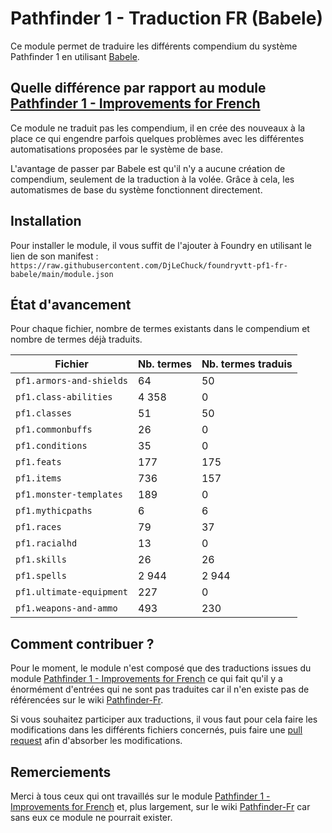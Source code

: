 # Pathfinder 1 - Traduction FR (Babele)

Ce module permet de traduire les différents compendium du système Pathfinder 1 en
utilisant [Babele](https://foundryvtt.com/packages/babele).

## Quelle différence par rapport au module [Pathfinder 1 - Improvements for French](https://foundryvtt.com/packages/pf1-fr)

Ce module ne traduit pas les compendium, il en crée des nouveaux à la place ce qui engendre parfois quelques problèmes
avec les différentes automatisations proposées par le système de base.

L'avantage de passer par Babele est qu'il n'y a aucune création de compendium, seulement de la traduction à la volée.
Grâce à cela, les automatismes de base du système fonctionnent directement.

## Installation

Pour installer le module, il vous suffit de l'ajouter à Foundry en utilisant le lien de son manifest :
`https://raw.githubusercontent.com/DjLeChuck/foundryvtt-pf1-fr-babele/main/module.json`

## État d'avancement

Pour chaque fichier, nombre de termes existants dans le compendium et nombre de termes déjà traduits.

| Fichier                  | Nb. termes | Nb. termes traduis |
|--------------------------|------------|--------------------|
| `pf1.armors-and-shields` | 64         | 50                 |
| `pf1.class-abilities`    | 4 358      | 0                  |
| `pf1.classes`            | 51         | 50                 |
| `pf1.commonbuffs`        | 26         | 0                  |
| `pf1.conditions`         | 35         | 0                  |
| `pf1.feats`              | 177        | 175                |
| `pf1.items`              | 736        | 157                |
| `pf1.monster-templates`  | 189        | 0                  |
| `pf1.mythicpaths`        | 6          | 6                  |
| `pf1.races`              | 79         | 37                 |
| `pf1.racialhd`           | 13         | 0                  |
| `pf1.skills`             | 26         | 26                 |
| `pf1.spells`             | 2 944      | 2 944              |
| `pf1.ultimate-equipment` | 227        | 0                  |
| `pf1.weapons-and-ammo`   | 493        | 230                |

## Comment contribuer ?

Pour le moment, le module n'est composé que des traductions issues du module
[Pathfinder 1 - Improvements for French](https://foundryvtt.com/packages/pf1-fr) ce qui fait qu'il y a énormément
d'entrées qui ne sont pas traduites car il n'en existe pas de référencées sur le
wiki [Pathfinder-Fr](https://www.pathfinder-fr.org/).

Si vous souhaitez participer aux traductions, il vous faut pour cela faire les modifications dans les différents
fichiers concernés, puis faire une [pull request](https://github.com/DjLeChuck/foundryvtt-pf1-fr-babele/pulls) afin
d'absorber les modifications.

## Remerciements

Merci à tous ceux qui ont travaillés sur le
module [Pathfinder 1 - Improvements for French](https://foundryvtt.com/packages/pf1-fr)
et, plus largement, sur le wiki [Pathfinder-Fr](https://www.pathfinder-fr.org/) car sans eux ce module ne pourrait
exister.
